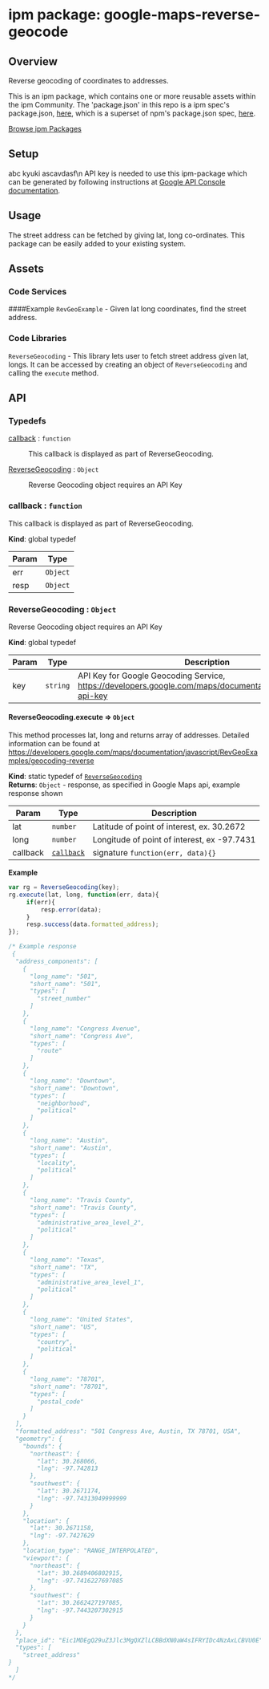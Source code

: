 
# ipm package: google-maps-reverse-geocode

## Overview

Reverse geocoding of coordinates to addresses.

This is an ipm package, which contains one or more reusable assets within the ipm Community. The 'package.json' in this repo is a ipm spec's package.json, [here](https://docs.clearblade.com/v/3/6-ipm/spec), which is a superset of npm's package.json spec, [here](https://docs.npmjs.com/files/package.json).

[Browse ipm Packages](https://ipm.clearblade.com)

## Setup
abc kyuki 
ascavdasf\n API key is needed to use this ipm-package which can be generated by following instructions at [Google API Console documentation](https://developers.google.com/maps/documentation/javascript/get-api-key).

## Usage
The street address can be fetched by giving lat, long co-ordinates. This package can be easily added to your existing system.
## Assets
### Code Services

####Example
`RevGeoExample` - Given lat long coordinates, find the street address.
### Code Libraries
`ReverseGeocoding` - This library lets user to fetch street address given lat, longs. It can be accessed by creating an object of `ReverseGeocoding` and calling the `execute` method.

## API

### Typedefs

<dl>
<dt><a href="#callback">callback</a> : <code>function</code></dt>
<dd><p>This callback is displayed as part of ReverseGeocoding.</p>
</dd>
<dt><a href="#ReverseGeocoding">ReverseGeocoding</a> : <code>Object</code></dt>
<dd><p>Reverse Geocoding object requires an API Key</p>
</dd>
</dl>

<a name="callback"></a>

### callback : <code>function</code>
This callback is displayed as part of ReverseGeocoding.

**Kind**: global typedef  

| Param | Type |
| --- | --- |
| err | <code>Object</code> | 
| resp | <code>Object</code> | 

<a name="ReverseGeocoding"></a>

### ReverseGeocoding : <code>Object</code>
Reverse Geocoding object requires an API Key

**Kind**: global typedef  

| Param | Type | Description |
| --- | --- | --- |
| key | <code>string</code> | API Key for Google Geocoding Service, https://developers.google.com/maps/documentation/javascript/get-api-key |

<a name="ReverseGeocoding.execute"></a>

#### ReverseGeocoding.execute ⇒ <code>Object</code>
This method processes lat, long and returns array of addresses. Detailed information can be found at 
https://developers.google.com/maps/documentation/javascript/RevGeoExamples/geocoding-reverse

**Kind**: static typedef of [<code>ReverseGeocoding</code>](#ReverseGeocoding)  
**Returns**: <code>Object</code> - response, as specified in Google Maps api, example response shown  

| Param | Type | Description |
| --- | --- | --- |
| lat | <code>number</code> | Latitude of point of interest, ex. 30.2672 |
| long | <code>number</code> | Longitude of point of interest, ex -97.7431 |
| callback | [<code>callback</code>](#callback) | signature `function(err, data){}` |

**Example**  

```javascript
var rg = ReverseGeocoding(key);
rg.execute(lat, long, function(err, data){
     if(err){
         resp.error(data);
     }
     resp.success(data.formatted_address);
});

/* Example response
 {
  "address_components": [
    {
      "long_name": "501",
      "short_name": "501",
      "types": [
        "street_number"
      ]
    },
    {
      "long_name": "Congress Avenue",
      "short_name": "Congress Ave",
      "types": [
        "route"
      ]
    },
    {
      "long_name": "Downtown",
      "short_name": "Downtown",
      "types": [
        "neighborhood",
        "political"
      ]
    },
    {
      "long_name": "Austin",
      "short_name": "Austin",
      "types": [
        "locality",
        "political"
      ]
    },
    {
      "long_name": "Travis County",
      "short_name": "Travis County",
      "types": [
        "administrative_area_level_2",
        "political"
      ]
    },
    {
      "long_name": "Texas",
      "short_name": "TX",
      "types": [
        "administrative_area_level_1",
        "political"
      ]
    },
    {
      "long_name": "United States",
      "short_name": "US",
      "types": [
        "country",
        "political"
      ]
    },
    {
      "long_name": "78701",
      "short_name": "78701",
      "types": [
        "postal_code"
      ]
    }
  ],
  "formatted_address": "501 Congress Ave, Austin, TX 78701, USA",
  "geometry": {
    "bounds": {
      "northeast": {
        "lat": 30.268066,
        "lng": -97.742813
      },
      "southwest": {
        "lat": 30.2671174,
        "lng": -97.74313049999999
      }
    },
    "location": {
      "lat": 30.2671158,
      "lng": -97.7427629
    },
    "location_type": "RANGE_INTERPOLATED",
    "viewport": {
      "northeast": {
        "lat": 30.2689406802915,
        "lng": -97.7416227697085
      },
      "southwest": {
        "lat": 30.2662427197085,
        "lng": -97.7443207302915
      }
    }
  },
  "place_id": "Eic1MDEgQ29uZ3Jlc3MgQXZlLCBBdXN0aW4sIFRYIDc4NzAxLCBVU0E",
  "types": [
    "street_address"
}
  ]
*/
```

